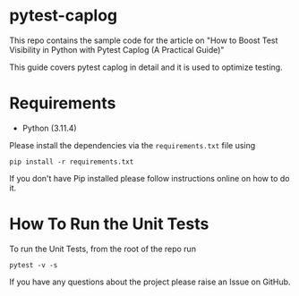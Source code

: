 # pytest-caplog
This repo contains the sample code for the article on "How to Boost Test Visibility in Python with Pytest Caplog (A Practical Guide)"

This guide covers pytest caplog in detail and it is used to optimize testing. 

# Requirements
* Python (3.11.4)

Please install the dependencies via the `requirements.txt` file using 
```commandline
pip install -r requirements.txt
```
If you don't have Pip installed please follow instructions online on how to do it.

# How To Run the Unit Tests
To run the Unit Tests, from the root of the repo run
```commandline
pytest -v -s
```

If you have any questions about the project please raise an Issue on GitHub. 
